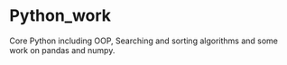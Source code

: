 # Python_work
Core Python including OOP, Searching and sorting algorithms and some work on pandas and numpy.
